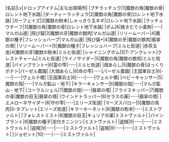 |名前|Lv|ドロップアイテム|主な出現場所|
|プチラッチュウ|1|魔獣の角|魔獣の骨|ロレント地下水路|
|ダーティーラッチュウ|2|魔獣の角|魔獣の骨|ロレント地下水路|
|ガーフェイズ|2|魔獣の粉末|しゃっきり玉ネギ|ロレント地下水路|
|ラッチュウチーフ|3|魔獣の角|魔獣の骨|ロレント地下水路|
|ポム|6|挽きたて小麦粉|----|マルガ山道|
|飛び猫|3|魔獣の牙|魔獣の獣肉|マルガ山道|
|リリームーバー|4|魔獣の種子|フレッシュハーブ|マルガ山道|
|飛び猫+|4|魔獣の牙|魔獣の獣肉|翡翠の塔|
|リリームーバー+|5|魔獣の種子|フレッシュハーブ|ミルヒ街道|
|赤茶玉虫|4|魔獣の牙|魔獣の粉末|ミルヒ街道|
|シャイニングポム|5|T-アンクレット|クレストチャーム|ミルヒ街道|
|ライノサイダー|5|魔獣の角|魔獣の獣肉|ミルヒ街道|
|パインプラント+|6|霊の雫|----|ミルヒ街道|
|畑あらし|5|魔獣の骨|ほっくりポテト|パーゼル農園|
|大畑あらし|6|命の雫|----|パーゼル農園|
|王国軍兵士|6|----|----|ヴェルテ橋|
|王国軍兵士|6|----|----|ヴェルテ橋|
|ベビーキャンサー|5|魔獣の殻|----|マルガ鉱山・地下|
|キラーキャンサー|6|魔獣の殻|----|マルガ鉱山・地下|
|コーラルシェル|7|魔獣の殻|----|翡翠の塔|
|フライスキッパー|7|魔獣の骨|魔獣の目玉|翡翠の塔|
|ウインドトラッパー|8|セラスの薬|----|翡翠の塔|
|エメローネサイダー|8|守の雫|----|エリーズ街道|
|マーズスパロー|5|魔獣の鳥肉|S-タブレット|エリーズ街道|
|キラーホーネット|8|魔獣の粉末|----|ミストヴァルト|
|フォレストミスト|8|魔獣の目玉|キュリアの薬|ミストヴァルト|
|パインプラント|9|魔獣の種子|泥付きニンジン|ミストヴァルト|
|盗賊|9|----|----|ミストヴァルト|
|盗賊|9|----|----|ミストヴァルト|
|盗賊|9|----|----|ミストヴァルト|
|ジョゼット|10|----|----|ミストヴァルト|
